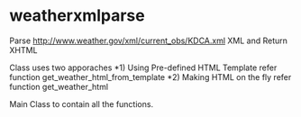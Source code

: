 # weatherxmlparse

Parse http://www.weather.gov/xml/current_obs/KDCA.xml XML and Return XHTML

Class uses two apporaches
*1) Using Pre-defined HTML Template refer function get_weather_html_from_template
*2) Making HTML on the fly refer function get_weather_html 

Main Class to contain all the functions.
